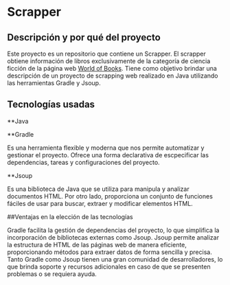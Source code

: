 # Scrapper

## Descripción y por qué del proyecto

Este proyecto es un repositorio que contiene un Scrapper. El scrapper obtiene información de libros exclusivamente de la categoría de ciencia ficción de la página web [World of Books](https://www.wob.com/en-gb/category/fiction-books). Tiene como objetivo brindar una descripción de un proyecto de scrapping web realizado en Java utilizando las herramientas Gradle y Jsoup.

## Tecnologías usadas

**Java

**Gradle
  
Es una herramienta flexible y moderna que nos permite automatizar y gestionar el proyecto. Ofrece una forma declarativa de escpecificar las dependencias, tareas y configuraciones del proyecto.

**Jsoup

Es una biblioteca de Java que se utiliza para manipula y analizar documentos HTML. Por otro lado, proporciona un conjunto de funciones fáciles de usar para buscar, extraer y modificar elementos HTML.

##Ventajas en la elección de las tecnologías

Gradle facilita la gestión de dependencias del proyecto, lo que simplifica la incorporación de bibliotecas externas como Jsoup.
Jsoup permite analizar la estructura de HTML de las páginas web de manera eficiente, proporcionando métodos para extraer datos de forma sencilla y precisa. 
Tanto Gradle como Jsoup tienen una gran comunidad de desarrolladores, lo que brinda soporte y recursos adicionales en caso de que se presenten problemas o se requiera ayuda.
